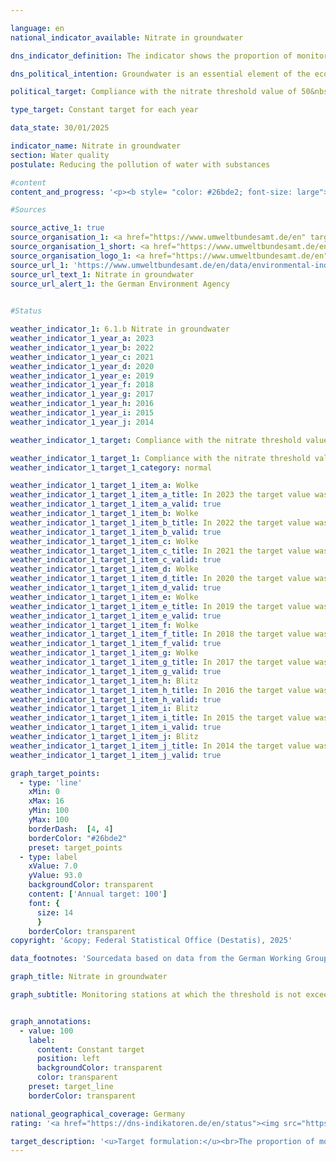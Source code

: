 ```yaml
---

language: en        
national_indicator_available: Nitrate in groundwater        

dns_indicator_definition: The indicator shows the proportion of monitoring stations (in %) at which the limit value of 50&nbsp;milligrams per litre of nitrate in groundwater is complied with on an annual average.        

dns_political_intention: Groundwater is an essential element of the ecosystem. It is part of the water cycle and fulfils important ecological functions. Groundwater is also Germany's most important drinking water resource. However, elevated nitrate levels impair the ecology of water bodies.        

political_target: Compliance with the nitrate threshold value of 50&nbsp;<br>milligrams per litr at all monitoring points by 2030        

type_target: Constant target for each year        

data_state: 30/01/2025        

indicator_name: Nitrate in groundwater        
section: Water quality        
postulate: Reducing the pollution of water with substances        

#content         
content_and_progress: '<p><b style= "color: #26bde2; font-size: large">6.1.b Nitrate in groundwater</b><br><br>Nitrate (NO₃) are nitrogen compounds that occur naturally in the soil at certain concentrations but also enter the environment through anthropogenic sources. The nitrate content in groundwater is recorded by the Länder for reporting to the European Environment Agency (EEA) on the state of groundwater in Germany. The basis for this is the so-called EEA monitoring network, which consists of specifically selected monitoring stations. This network comprises approximately 1,200&nbsp;representative monitoring stations. The data are compiled by the German Environment Agency (UBA) based on information provided by the Federal/State Working Group on Water (LAWA).<br><br>This indicator shows the proportion of total monitoring stations at which the prescribed threshold value was not exceeded. Naturally occurring nitrate in the soil contributes between 0&nbsp;and a maximum of 10&nbsp;milligrams per litre to the overall concentration in groundwater. Concentrations between 10&nbsp;and 25&nbsp;milligrams per litre indicate a low to moderate level of pollution. Values between 25&nbsp;and 50&nbsp;milligrams per litre reflect significant groundwater contamination. If the threshold of 50&nbsp;milligrams per litre&nbsp;–&nbsp;as stipulated in the Groundwater Ordinance and forming the basis of this indicator&nbsp;–&nbsp;is exceeded, the groundwater is considered chemically impaired and unsuitable for drinking water use without treatment.<br><br>Like indicator <a href="https://dns-indikatoren.de/en/6-1-a/">6.1.a</a> on phosphorus concentrations in surface waters, this indicator does not provide information on the degree to which the threshold value is exceeded or undercut. For example, nitrate pollution at individual monitoring stations may have decreased significantly&nbsp;–&nbsp;but if concentrations still exceed the threshold of 50&nbsp;milligrams per litre, this improvement is not reflected in the indicator. Conversely, increasing nitrate concentrations that remain below the threshold are also not taken into account. When interpreting the results, it must also be considered that measures to reduce nitrate pollution often take time to have an effect, as percolating water can take several years to reach the groundwater.<br><br>In 2023, the threshold of a maximum of 50&nbsp;milligrams of nitrate per litre was met at 85.0% of all monitoring stations. Since 2008, the proportion of sites meeting this threshold has remained largely unchanged. As such, the politically defined objective of achieving compliance with the threshold at all monitoring stations has not been met&nbsp;–&nbsp;nor is there any discernible trend towards meeting this goal. At 18.0% of the monitoring stations, nitrate concentrations ranged between 25&nbsp;and 50&nbsp;milligrams per litre. Although this refers to values below the threshold, it nonetheless indicates an elevated level of pollution. This proportion has also remained largely stable over the years.<br><br>Groundwater contamination with nitrate primarily results from the leaching of nitrate from various nitrogen-containing fertilisers. These include organic fertilisers such as slurry and manure, as well as mineral fertilisers, which are particularly used in intensive arable farming. In recent years, digestate&nbsp;–&nbsp;a by-product of biogas production&nbsp;–&nbsp;has also increasingly been used as fertiliser in agriculture. In all these cases, fertilisation that is not tailored to the actual nutrient demand of crops can lead to elevated nitrate concentrations in groundwater. Consequently, there is a link between the development of the <i>nitrogen surplus in agriculture</i> (indicator <a href="https://dns-indikatoren.de/en/2-1-a/">2.1.a</a>) and nitrate contamination of groundwater.<br><br>To assess the specific impact of agricultural practices on nitrate pollution in water bodies, separate nitrate reporting to the European Union (EU) is conducted. For this purpose, those monitoring stations within the EEA network whose catchment areas are predominantly used for agricultural purposes are selected. As a result, nitrate concentrations in this specific network are higher than the average value of indicator 6.1.b.</p>'                

#Sources        

source_active_1: true
source_organisation_1: <a href="https://www.umweltbundesamt.de/en" target="_blank" onclick="return confirm_alert('the German Environment Agency', 'En')">German Environment Agency</a>
source_organisation_1_short: <a href="https://www.umweltbundesamt.de/en" target="_blank" onclick="return confirm_alert('the German Environment Agency', 'En')">German Environment Agency</a>
source_organisation_logo_1: <a href="https://www.umweltbundesamt.de/en" target="_blank" onclick="return confirm_alert('the German Environment Agency', 'En')"><img src="https://dns-indikatoren.de/public/OrgImgEn/uba.png" alt="German Environment Agency" title=" Click here to visit the homepage of the organizationGerman Environment Agency" style="height:60px; width:148px; border:transparent"/></a>
source_url_1: 'https://www.umweltbundesamt.de/en/data/environmental-indicators/indicator-nitrate-in-groundwater'
source_url_text_1: Nitrate in groundwater
source_url_alert_1: the German Environment Agency
        

#Status        

weather_indicator_1: 6.1.b Nitrate in groundwater
weather_indicator_1_year_a: 2023
weather_indicator_1_year_b: 2022
weather_indicator_1_year_c: 2021
weather_indicator_1_year_d: 2020
weather_indicator_1_year_e: 2019
weather_indicator_1_year_f: 2018
weather_indicator_1_year_g: 2017
weather_indicator_1_year_h: 2016
weather_indicator_1_year_i: 2015
weather_indicator_1_year_j: 2014

weather_indicator_1_target: Compliance with the nitrate threshold value of 50 mg/l at all monitoring points by 2030

weather_indicator_1_target_1: Compliance with the nitrate threshold value of 50 milligrams per litre at all monitoring points by 2030
weather_indicator_1_target_1_category: normal

weather_indicator_1_target_1_item_a: Wolke
weather_indicator_1_target_1_item_a_title: In 2023 the target value was not reached, but the average development pointed in the desired direction.
weather_indicator_1_target_1_item_a_valid: true
weather_indicator_1_target_1_item_b: Wolke
weather_indicator_1_target_1_item_b_title: In 2022 the target value was not reached, but the average development pointed in the desired direction.
weather_indicator_1_target_1_item_b_valid: true
weather_indicator_1_target_1_item_c: Wolke
weather_indicator_1_target_1_item_c_title: In 2021 the target value was not reached, but the average development pointed in the desired direction.
weather_indicator_1_target_1_item_c_valid: true
weather_indicator_1_target_1_item_d: Wolke
weather_indicator_1_target_1_item_d_title: In 2020 the target value was not reached, but the average development pointed in the desired direction.
weather_indicator_1_target_1_item_d_valid: true
weather_indicator_1_target_1_item_e: Wolke
weather_indicator_1_target_1_item_e_title: In 2019 the target value was not reached, but the average development pointed in the desired direction.
weather_indicator_1_target_1_item_e_valid: true
weather_indicator_1_target_1_item_f: Wolke
weather_indicator_1_target_1_item_f_title: In 2018 the target value was not reached, but the average development pointed in the desired direction.
weather_indicator_1_target_1_item_f_valid: true
weather_indicator_1_target_1_item_g: Wolke
weather_indicator_1_target_1_item_g_title: In 2017 the target value was not reached, but the average development pointed in the desired direction.
weather_indicator_1_target_1_item_g_valid: true
weather_indicator_1_target_1_item_h: Blitz
weather_indicator_1_target_1_item_h_title: In 2016 the target value was missed and the indicator had not moved towards the target on average over the previous changes.
weather_indicator_1_target_1_item_h_valid: true
weather_indicator_1_target_1_item_i: Blitz
weather_indicator_1_target_1_item_i_title: In 2015 the target value was missed and the indicator had not moved towards the target on average over the previous changes.
weather_indicator_1_target_1_item_i_valid: true
weather_indicator_1_target_1_item_j: Blitz
weather_indicator_1_target_1_item_j_title: In 2014 the target value was missed and the indicator had not moved towards the target on average over the previous changes.
weather_indicator_1_target_1_item_j_valid: true        

graph_target_points:
  - type: 'line'
    xMin: 0
    xMax: 16
    yMin: 100
    yMax: 100
    borderDash:  [4, 4]
    borderColor: "#26bde2"
    preset: target_points
  - type: label
    xValue: 7.0
    yValue: 93.0
    backgroundColor: transparent
    content: ['Annual target: 100']
    font: {
      size: 14
      }
    borderColor: transparent        
copyright: '&copy; Federal Statistical Office (Destatis), 2025'        

data_footnotes: 'Sourcedata based on data from the German Working Group on Water Issues of the Länder and the Federal Government.<br>• Basis EEA monitoring network: the threshold is an annual average of 50 mg nitrate per litre of groundwater.'        

graph_title: Nitrate in groundwater        

graph_subtitle: Monitoring stations at which the threshold is not exceeded        


graph_annotations:
  - value: 100
    label:
      content: Constant target
      position: left
      backgroundColor: transparent
      color: transparent
    preset: target_line
    borderColor: transparent                

national_geographical_coverage: Germany        
rating: '<a href="https://dns-indikatoren.de/en/status"><img src="https://sdg-indikatoren.de/public/Wettersymbole/Wolke.png" title="In 2023 the target value was not reached, but the average development pointed in the desired direction." alt="Weathersymbol: cloud"/></a>'        

target_description: '<u>Target formulation:</u><br>The proportion of monitoring points at which the nitrate threshold in groundwater is met should reach 100% each year.<br><br><u>Assessment:</u><br>According to the target formulation, the politically defined target was again not met in 2023. However, as the six-year average trend of the indicator points in the desired direction, indicator 6.1.b is assessed as <b>cloud</b> for 2023.<br><br><u>Data status at time of assessment:</u><br>30/01/2025'        
---
```


